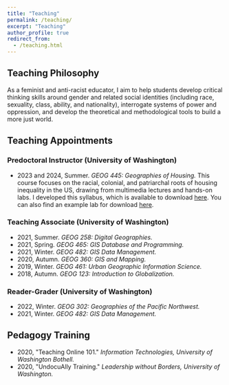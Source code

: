 ```yaml
---
title: "Teaching"
permalink: /teaching/
excerpt: "Teaching"
author_profile: true
redirect_from:
  - /teaching.html
---
```

## Teaching Philosophy
As a feminist and anti-racist educator, I aim to help students develop critical thinking skills around gender and related social identities (including race, sexuality, class, ability, and nationality), interrogate systems of power and oppression, and develop the theoretical and methodological tools to build a more just world.

## Teaching Appointments

### Predoctoral Instructor (University of Washington)
* 2023 and 2024, Summer. <i>GEOG 445: Geographies of Housing.</i> This course focuses on the racial, colonial, and patriarchal roots of housing inequality in the US, drawing from multimedia lectures and hands-on labs. I developed this syllabus, which is available to download [here](\files\GEOG_445_Syllabus_2023_Summer-B.pdf). You can also find an example lab for download [here](\files\Lab3.pdf).

### Teaching Associate (University of Washington)
* 2021, Summer. <i>GEOG 258: Digital Geographies.</i>
* 2021, Spring. <i>GEOG 465: GIS Database and Programming.</i>
* 2021, Winter. <i>GEOG 482: GIS Data Management.</i>
* 2020, Autumn. <i>GEOG 360: GIS and Mapping.</i>
* 2019, Winter. <i>GEOG 461: Urban Geographic Information Science.</i>
* 2018, Autumn. <i>GEOG 123: Introduction to Globalization.</i>

### Reader-Grader (University of Washington)
* 2022, Winter. <i>GEOG 302: Geographies of the Pacific Northwest.</i>
* 2021, Winter. <i>GEOG 482: GIS Data Management.</i>

## Pedagogy Training
* 2020, "Teaching Online 101." <i>Information Technologies, University of Washington Bothell.</i>
* 2020,  "UndocuAlly Training." <i>Leadership without Borders, University of Washington.</i>